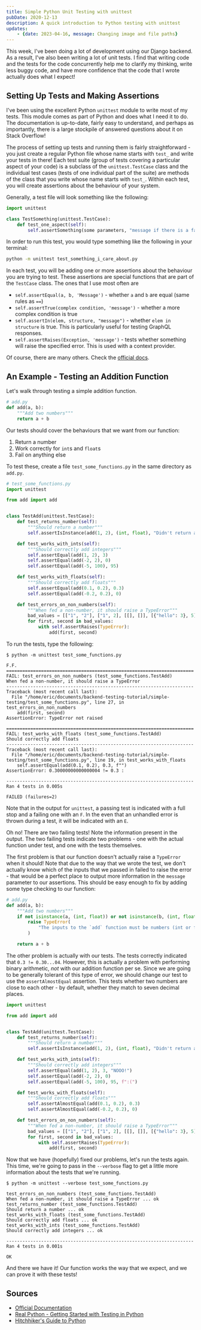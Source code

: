 ```yaml
---
title: Simple Python Unit Testing with unittest
pubDate: 2020-12-13
description: A quick introduction to Python testing with unittest
updates:
	- {date: 2023-04-16, message: Changing image and file paths}
---
```


This week, I've been doing a lot of development using our Django backend. As a result, I've also been writing a lot of unit tests. I find that writing code and the tests for the code concurrently help me to clarify my thinking, write less buggy code, and have more confidence that the code that I wrote actually does what I expect!

## Setting Up Tests and Making Assertions

I've been using the excellent Python `unittest` module to write most of my tests. This module comes as part of Python and does what I need it to do. The documentation is up-to-date, fairly easy to understand, and perhaps as importantly, there is a large stockpile of answered questions about it on Stack Overflow!

The process of setting up tests and running them is fairly straightforward - you just create a regular Python file whose name starts with `test_` and write your tests in there! Each test suite (group of tests covering a particular aspect of your code) is a subclass of the `unittest.TestCase` class and the individual test cases (tests of one individual part of the suite) are methods of the class that you write whose name starts with `test_`. Within each test, you will create assertions about the behaviour of your system.

Generally, a test file will look something like the following:

```python
import unittest

class TestSomething(unittest.TestCase):
	def test_one_aspect(self):
		self.assertSomething(some parameters, "message if there is a failure")
```

In order to run this test, you would type something like the following in your terminal:

```bash
python -m unittest test_something_i_care_about.py
```

In each test, you will be adding one or more assertions about the behaviour you are trying to test. These assertions are special functions that are part of the `TestCase` class. The ones that I use most often are

-   `self.assertEqual(a, b, 'Message')` - whether `a` and `b` are equal (same rules as `==`)
-   `self.assertTrue(complex condition, 'message')` - whether a more complex condition is true
-   `self.assertIn(elem, structure, "message")` - whether `elem in structure` is true. This is particularly useful for testing GraphQL responses.
-   `self.assertRaises(Exception, 'message')` - tests whether something will raise the specified error. This is used with a context provider.

Of course, there are many others. Check the [official docs](https://docs.python.org/3/library/unittest.html).

## An Example - Testing an Addition Function

Let's walk through testing a simple addition function.

```python
# add.py
def add(a, b):
    """Add two numbers"""
    return a + b
```

Our tests should cover the behaviours that we want from our function:

1. Return a number
2. Work correctly for `int`s and `float`s
3. Fail on anything else

To test these, create a file `test_some_functions.py` in the same directory as `add.py`.

```python
# test_some_functions.py
import unittest

from add import add


class TestAdd(unittest.TestCase):
    def test_returns_number(self):
        """Should return a number"""
        self.assertIsInstance(add(1, 2), (int, float), "Didn't return a number!")

    def test_works_with_ints(self):
        """Should correctly add integers"""
        self.assertEqual(add(1, 2), 3)
        self.assertEqual(add(-2, 2), 0)
        self.assertEqual(add(-5, 100), 95)

    def test_works_with_floats(self):
        """Should correctly add floats"""
        self.assertEqual(add(0.1, 0.2), 0.3)
        self.assertEqual(add(-0.2, 0.2), 0)

    def test_errors_on_non_numbers(self):
        """When fed a non-number, it should raise a TypeError"""
        bad_values = [["1", "2"], ["1", 2], [[], []], [{"hello": 3}, 5]]
        for first, second in bad_values:
            with self.assertRaises(TypeError):
                add(first, second)
```

To run the tests, type the following:

```
$ python -m unittest test_some_functions.py

F.F.
======================================================================
FAIL: test_errors_on_non_numbers (test_some_functions.TestAdd)
When fed a non-number, it should raise a TypeError
----------------------------------------------------------------------
Traceback (most recent call last):
  File "/home/eric/documents/backend-testing-tutorial/simple-testing/test_some_functions.py", line 27, in test_errors_on_non_numbers
    add(first, second)
AssertionError: TypeError not raised

======================================================================
FAIL: test_works_with_floats (test_some_functions.TestAdd)
Should correctly add floats
----------------------------------------------------------------------
Traceback (most recent call last):
  File "/home/eric/documents/backend-testing-tutorial/simple-testing/test_some_functions.py", line 19, in test_works_with_floats
    self.assertEqual(add(0.1, 0.2), 0.3, f"")
AssertionError: 0.30000000000000004 != 0.3 :

----------------------------------------------------------------------
Ran 4 tests in 0.005s

FAILED (failures=2)
```

Note that in the output for `unittest`, a passing test is indicated with a full stop and a failing one with an `F`. In the even that an unhandled error is thrown during a test, it will be indicated with an `E`.

Oh no! There are two failing tests! Note the information present in the output. The two failing tests indicate two problems - one with the actual function under test, and one with the tests themselves.

The first problem is that our function doesn't actually raise a `TypeError` when it should! Note that due to the way that we wrote the test, we don't actually know which of the inputs that we passed in failed to raise the error - that would be a perfect place to output more information in the `message` parameter to our assertions. This should be easy enough to fix by adding some type checking to our function:

```python
# add.py
def add(a, b):
    """Add two numbers"""
    if not isinstance(a, (int, float)) or not isinstance(b, (int, float)):
        raise TypeError(
            "The inputs to the `add` function must be numbers (int or float)!"
        )

    return a + b
```

The other problem is actually with our tests. The tests correctly indicated that `0.3 != 0.30...04`. However, this is actually a problem with performing binary arithmetic, _not_ with our addition function per se. Since we are going to be generally tolerant of this type of error, we should change our test to use the `assertAlmostEqual` assertion. This tests whether two numbers are close to each other - by default, whether they match to seven decimal places.

```python
import unittest

from add import add


class TestAdd(unittest.TestCase):
    def test_returns_number(self):
        """Should return a number"""
        self.assertIsInstance(add(1, 2), (int, float), "Didn't return a number!")

    def test_works_with_ints(self):
        """Should correctly add integers"""
        self.assertEqual(add(1, 2), 3, "NOOO!")
        self.assertEqual(add(-2, 2), 0)
        self.assertEqual(add(-5, 100), 95, f":(")

    def test_works_with_floats(self):
        """Should correctly add floats"""
        self.assertAlmostEqual(add(0.1, 0.2), 0.3)
        self.assertAlmostEqual(add(-0.2, 0.2), 0)

    def test_errors_on_non_numbers(self):
        """When fed a non-number, it should raise a TypeError"""
        bad_values = [["1", "2"], ["1", 2], [[], []], [{"hello": 3}, 5]]
        for first, second in bad_values:
            with self.assertRaises(TypeError):
                add(first, second)
```

Now that we have (hopefully) fixed our problems, let's run the tests again. This time, we're going to pass in the `--verbose` flag to get a little more information about the tests that we're running.

```
$ python -m unittest --verbose test_some_functions.py

test_errors_on_non_numbers (test_some_functions.TestAdd)
When fed a non-number, it should raise a TypeError ... ok
test_returns_number (test_some_functions.TestAdd)
Should return a number ... ok
test_works_with_floats (test_some_functions.TestAdd)
Should correctly add floats ... ok
test_works_with_ints (test_some_functions.TestAdd)
Should correctly add integers ... ok

----------------------------------------------------------------------
Ran 4 tests in 0.001s

OK
```

And there we have it! Our function works the way that we expect, and we can prove it with these tests!

## Sources

-   [Official Documentation](https://docs.python.org/3/library/unittest.html)
-   [Real Python - Getting Started with Testing in Python](https://realpython.com/python-testing/)
-   [Hitchhiker's Guide to Python](https://docs.python-guide.org/writing/tests/)
